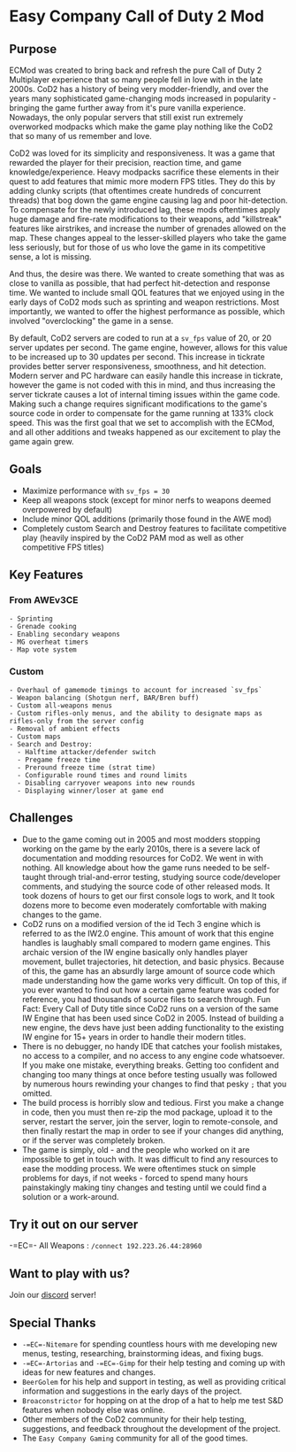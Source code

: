 # Easy Company Call of Duty 2 Mod
## Purpose
ECMod was created to bring back and refresh the pure Call of Duty 2 Multiplayer experience that so many people fell in love with in the late 2000s. CoD2 has a history of being very modder-friendly, 
and over the years many sophisticated game-changing mods increased in popularity - bringing the game further away from it's pure vanilla experience. Nowadays, the only popular servers
that still exist run extremely overworked modpacks which make the game play nothing like the CoD2 that so many of us remember and love. 

CoD2 was loved for its simplicity and responsiveness. It was a game that rewarded the player for their precision, reaction time, and game knowledge/experience. Heavy modpacks sacrifice these
elements in their quest to add features that mimic more modern FPS titles. They do this by adding clunky scripts (that oftentimes create hundreds of concurrent threads) that bog down the game engine causing lag and poor hit-detection. 
To compensate for the newly introduced lag, these mods oftentimes apply huge damage and fire-rate modifications to their weapons, add "killstreak" features like airstrikes, and increase the number of grenades allowed on the map. 
These changes appeal to the lesser-skilled players who take the game less seriously, but for those of us who love the game in its competitive sense, a lot is missing.

And thus, the desire was there. We wanted to create something that was as close to vanilla as possible, that had perfect hit-detection and response time. We wanted to include
small QOL features that we enjoyed using in the early days of CoD2 mods such as sprinting and weapon restrictions. Most importantly, we wanted to offer the highest performance as possible,
which involved "overclocking" the game in a sense. 

By default, CoD2 servers are coded to run at a `sv_fps` value of 20, or 20 server updates per second. The game engine, however, allows for this value to be increased up to 30 updates per second. 
This increase in tickrate provides better server responsiveness, smoothness, and hit detection. 
Modern server and PC hardware can easily handle this increase in tickrate, however the game is not coded with this in mind, and thus increasing the server tickrate causes a lot of internal
timing issues within the game code. Making such a change requires significant modifications to the game's source code in order to compensate for the game running at 133% clock speed. 
This was the first goal that we set to accomplish with the ECMod, and all other additions and tweaks happened as our excitement to play the game again grew. 

## Goals
 - Maximize performance with `sv_fps = 30`
 - Keep all weapons stock (except for minor nerfs to weapons deemed overpowered by default)
 - Include minor QOL additions (primarily those found in the AWE mod)
 - Completely custom Search and Destroy features to facilitate competitive play (heavily inspired by the CoD2 PAM mod as well as other competitive FPS titles)

## Key Features
  ### From AWEv3CE
    - Sprinting
    - Grenade cooking
    - Enabling secondary weapons
    - MG overheat timers
    - Map vote system
  ### Custom
    - Overhaul of gamemode timings to account for increased `sv_fps`
    - Weapon balancing (Shotgun nerf, BAR/Bren buff)
    - Custom all-weapons menus
    - Custom rifles-only menus, and the ability to designate maps as rifles-only from the server config
    - Removal of ambient effects
    - Custom maps
    - Search and Destroy:
      - Halftime attacker/defender switch
      - Pregame freeze time
      - Preround freeze time (strat time)
      - Configurable round times and round limits
      - Disabling carryover weapons into new rounds
      - Displaying winner/loser at game end
      
## Challenges
 - Due to the game coming out in 2005 and most modders stopping working on the game by the early 2010s, there is a severe lack of documentation and modding resources for CoD2. We went in with nothing. All knowledge about how the game runs needed to be self-taught through trial-and-error testing, studying source code/developer comments, and studying the source code of other released mods. It took dozens of hours to get our first console logs to work, and It took dozens more to become even moderately comfortable with making changes to the game.
 - CoD2 runs on a modified version of the id Tech 3 engine which is referred to as the IW2.0 engine. This amount of work that this engine handles is laughably small compared to modern game engines. 
 This archaic version of the IW engine basically only handles player movement, bullet trajectories, hit detection, and basic physics. Because of this, the game has an absurdly large amount of source code which made understanding
 how the game works very difficult. On top of this, if you ever wanted to find out how a certain game feature was coded for reference, you had thousands of source files to search through. Fun Fact: Every Call of Duty title since CoD2 runs on a version of the same IW Engine that has been used since CoD2 in 2005. Instead of building a new engine, the devs have just been adding functionality to the existing IW engine for 15+ years in order to handle their modern titles. 
 - There is no debugger, no handy IDE that catches your foolish mistakes, no access to a compiler, and no access to any engine code whatsoever. If you make one mistake, everything breaks. Getting too confident and changing too many things at once before testing usually was followed by numerous hours rewinding your changes to find that pesky `;` that you omitted.  
 - The build process is horribly slow and tedious. First you make a change in code, then you must then re-zip the mod package, upload it to the server, restart the server, join the server, login to remote-console, and then finally restart the map in order to see if your changes did anything, or if the server was completely broken.  
 - The game is simply, old - and the people who worked on it are impossible to get in touch with. It was difficult to find any resources to ease the modding process. We were oftentimes stuck on simple problems for days, if not weeks - forced to spend many hours painstakingly making tiny changes and testing until we could find a solution or a work-around. 
 
## Try it out on our server
-=EC=- All Weapons : `/connect 192.223.26.44:28960`

## Want to play with us?
Join our [discord](https://discord.gg/jxXwQRfNSn) server!

## Special Thanks
 - `-=EC=-Nitemare` for spending countless hours with me developing new menus, testing, researching, brainstorming ideas, and fixing bugs.
 - `-=EC=-Artorias` and `-=EC=-Gimp` for their help testing and coming up with ideas for new features and changes.
 - `BeerGolem` for his help and support in testing, as well as providing critical information and suggestions in the early days of the project. 
 - `Broaconstrictor` for hopping on at the drop of a hat to help me test S&D features when nobody else was online. 
 - Other members of the CoD2 community for their help testing, suggestions, and feedback throughout the development of the project. 
 - The `Easy Company Gaming` community for all of the good times. 
